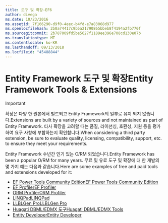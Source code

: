 ```yaml
---
title: 도구 및 확장-EF6
author: divega
ms.date: 10/23/2016
ms.assetid: 7f166290-d9f0-4eec-b4fd-e7a83068d977
ms.openlocfilehash: 2b0a74417c9b5a21790865bbeb8f4194a2fb770f
ms.sourcegitcommit: 2b787009fd5be5627f1189ee396e708cd130e07b
ms.translationtype: MT
ms.contentlocale: ko-KR
ms.lasthandoff: 09/13/2018
ms.locfileid: "45488844"
---
```

# <a name="entity-framework-tools--extensions"></a><span data-ttu-id="8a41f-102">Entity Framework 도구 및 확장</span><span class="sxs-lookup"><span data-stu-id="8a41f-102">Entity Framework Tools & Extensions</span></span>
> [!IMPORTANT]  
> <span data-ttu-id="8a41f-103">확장은 다양 한 원본에서 빌드되고 Entity Framework의 일부로 유지 되지 않습니다.</span><span class="sxs-lookup"><span data-stu-id="8a41f-103">Extensions are built by a variety of sources and not maintained as part of Entity Framework.</span></span> <span data-ttu-id="8a41f-104">타사 확장을 고려할 때는 품질, 라이선싱, 호환성, 지원 등을 평가하여 요구 사항에 부합하는지 확인합니다.</span><span class="sxs-lookup"><span data-stu-id="8a41f-104">When considering a third party extension, be sure to evaluate quality, licensing, compatibility, support, etc. to ensure they meet your requirements.</span></span>

<span data-ttu-id="8a41f-105">Entity Framework 수년간 인기 있는 O/RM 되었습니다.</span><span class="sxs-lookup"><span data-stu-id="8a41f-105">Entity Framework has been a popular O/RM for many years.</span></span> <span data-ttu-id="8a41f-106">무료 및 유료 도구 및 확장에 대 한 개발의 몇 가지 예는 다음과 같습니다.</span><span class="sxs-lookup"><span data-stu-id="8a41f-106">Here are some examples of free and paid tools and extensions developed for it:</span></span>    

- [<span data-ttu-id="8a41f-107">EF Power Tools Community Edition</span><span class="sxs-lookup"><span data-stu-id="8a41f-107">EF Power Tools Community Edition</span></span>](https://marketplace.visualstudio.com/items?itemName=ErikEJ.EntityFramework6PowerToolsCommunityEdition)
- [<span data-ttu-id="8a41f-108">EF Profiler</span><span class="sxs-lookup"><span data-stu-id="8a41f-108">EF Profiler</span></span>](https://efprof.com)  
- [<span data-ttu-id="8a41f-109">ORM Profiler</span><span class="sxs-lookup"><span data-stu-id="8a41f-109">ORM Profiler</span></span>](https://www.ormprofiler.com)  
- [<span data-ttu-id="8a41f-110">LINQPad</span><span class="sxs-lookup"><span data-stu-id="8a41f-110">LINQPad</span></span>](https://www.linqpad.net)  
- [<span data-ttu-id="8a41f-111">LLBLGen Pro</span><span class="sxs-lookup"><span data-stu-id="8a41f-111">LLBLGen Pro</span></span>](https://www.llblgen.com)  
- [<span data-ttu-id="8a41f-112">Huagati DBML/EDMX 도구</span><span class="sxs-lookup"><span data-stu-id="8a41f-112">Huagati DBML/EDMX Tools</span></span>](https://www.huagati.com/dbmltools)  
- [<span data-ttu-id="8a41f-113">Entity Developer</span><span class="sxs-lookup"><span data-stu-id="8a41f-113">Entity Developer</span></span>](https://www.devart.com/entitydeveloper)  
